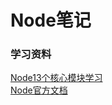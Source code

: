 # Node笔记
### 学习资料
[Node13个核心模块学习](https://juejin.cn/post/6844904029219192839)  
[Node官方文档](https://nodejs.org/dist/latest-v14.x/docs/api/fs.html#fs_fspromises_readfile_path_options)